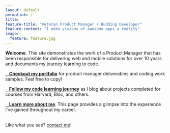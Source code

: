 ```yaml
---
layout: default
permalink: /
title:
feature-title: "Veteran Product Manager • Budding Developer"
feature-content: "I make visions of awesome apps a reality"
image:
  feature: feature.jpg
---
```


**Welcome**. This site demonstrates the work of a Product Manager that has been responsible for delivering web and mobile solutions for over 10 years and documents my journey learning to code.

<a href="/portfolio"><i class="fa fa-briefcase fa-3x"></i>
&nbsp;&nbsp; **Checkout my portfolio**</a>  for product manager deliverables and coding work samples. Feel free to copy!

<a href="/posts"><i class="fa fa-pencil fa-3x"></i>
&nbsp;&nbsp; **Follow my code learning journey**</a> as I blog about projects completed for courses from Harvard, Bloc, and others.

<a href="/about"><i class="fa fa-user fa-3x"></i>
&nbsp;&nbsp; **Learn more about me**</a>. This page provides a glimpse into the experience I've gained  throughout my career.

<br />
Like what you see? <a href='/contact'>contact me</a>!
